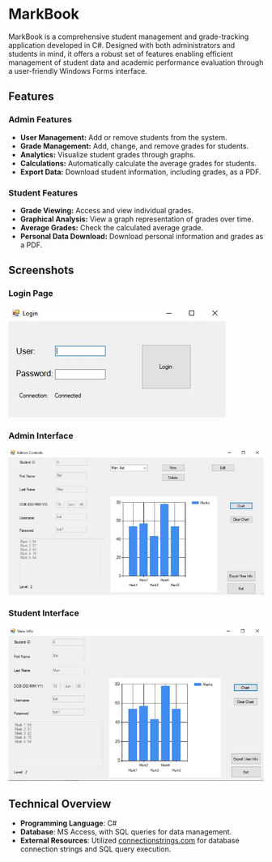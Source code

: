 # MarkBook

MarkBook is a comprehensive student management and grade-tracking application developed in C#. Designed with both administrators and students in mind, it offers a robust set of features enabling efficient management of student data and academic performance evaluation through a user-friendly Windows Forms interface.

## Features

### Admin Features
- **User Management:** Add or remove students from the system.
- **Grade Management:** Add, change, and remove grades for students.
- **Analytics:** Visualize student grades through graphs.
- **Calculations:** Automatically calculate the average grades for students.
- **Export Data:** Download student information, including grades, as a PDF.

### Student Features
- **Grade Viewing:** Access and view individual grades.
- **Graphical Analysis:** View a graph representation of grades over time.
- **Average Grades:** Check the calculated average grade.
- **Personal Data Download:** Download personal information and grades as a PDF.

## Screenshots

### Login Page
![Login Interface](images/loginPage.jpg)

### Admin Interface
![Admin Interface](images/adminControls.jpg)

### Student Interface
![Student Interface](images/studentControls.jpg)

## Technical Overview

* **Programming Language**: C#
* **Database**: MS Access, with SQL queries for data management.
* **External Resources**: Utilized [connectionstrings.com](https://www.connectionstrings.com) for database connection strings and SQL query execution.


